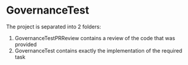 # GovernanceTest

The project is separated into 2 folders:
1. GovernanceTestPRReview contains a review of the code that was provided
2. GovernanceTest contains exactly the implementation of the required task
